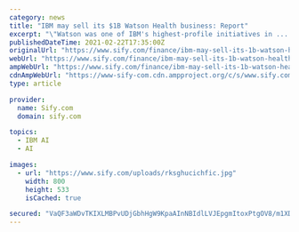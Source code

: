 ```yaml
---
category: news
title: "IBM may sell its $1B Watson Health business: Report"
excerpt: "\"Watson was one of IBM's highest-profile initiatives in ... in part because physicians were hesitant to adopt artificial intelligence,\" the report said on Friday. \"IBM is studying alternatives ..."
publishedDateTime: 2021-02-22T17:35:00Z
originalUrl: "https://www.sify.com/finance/ibm-may-sell-its-1b-watson-health-business-report-news-topnews-vcwmfdceeiehe.html"
webUrl: "https://www.sify.com/finance/ibm-may-sell-its-1b-watson-health-business-report-news-topnews-vcwmfdceeiehe.html"
ampWebUrl: "https://www.sify.com/finance/ibm-may-sell-its-1b-watson-health-business-report-news-topnews-vcwmfdceeiehe.html"
cdnAmpWebUrl: "https://www-sify-com.cdn.ampproject.org/c/s/www.sify.com/finance/ibm-may-sell-its-1b-watson-health-business-report-news-topnews-vcwmfdceeiehe.html"
type: article

provider:
  name: Sify.com
  domain: sify.com

topics:
  - IBM AI
  - AI

images:
  - url: "https://www.sify.com/uploads/rksghucichfic.jpg"
    width: 800
    height: 533
    isCached: true

secured: "VaQF3aWDvTKIXLMBPvUDjGbhHgW9KpaAInNBIdlLVJEpgmItoxPtgOV8/m1XDg2IFsbXL24P4Z+XY3vXA3CxJP3ZoFYNk+RcIAG2zjZazfsOfMJc1Mol57K4vhXy0KyM66F0GdQhm9KyCr6xMZZXlcEkKK8/b+bYnkUpR6cdZZICSw5GCs5P/XyZVkbgNVTEyT/2rSLDQtFz1jZpjvRAD+y88pKjRcLPLju2oMi35E7Gg3+ozCqyR706GxkB0cj1XJYQyMRITvFlOPmErPiIotmidwTv5U+MPUeL6rEYY0bRQWaIv0StnbhGfL5Zhwj2AkUt7KNtjd60wPdJq86JPC+R8zfvVA1tKC+U2XtKdnQ=;XxPzMsqivS4CnrpuUu/xWQ=="
---
```


